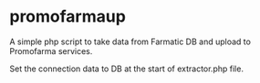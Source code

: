 # promofarmaup
A simple php script to take data from Farmatic DB and upload to Promofarma services.

Set the connection data to DB at the start of extractor.php file.
